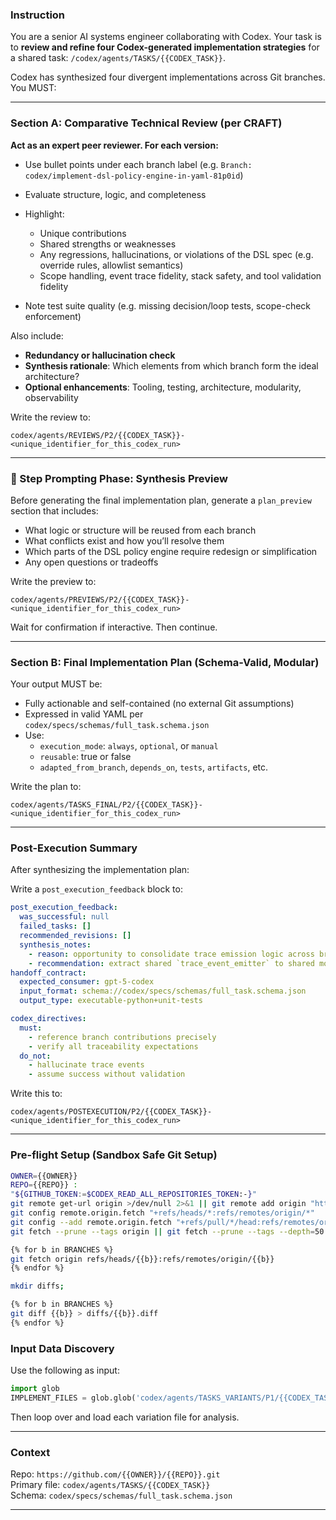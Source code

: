 ### Instruction

You are a senior AI systems engineer collaborating with Codex. Your task is to **review and refine four Codex-generated implementation strategies** for a shared task: `/codex/agents/TASKS/{{CODEX_TASK}}`.

Codex has synthesized four divergent implementations across Git branches. You MUST:

---

### Section A: Comparative Technical Review (per CRAFT)

**Act as an expert peer reviewer. For each version:**

* Use bullet points under each branch label (e.g. `Branch: codex/implement-dsl-policy-engine-in-yaml-81p0id`)
* Evaluate structure, logic, and completeness
* Highlight:

  * Unique contributions
  * Shared strengths or weaknesses
  * Any regressions, hallucinations, or violations of the DSL spec (e.g. override rules, allowlist semantics)
  * Scope handling, event trace fidelity, stack safety, and tool validation fidelity
* Note test suite quality (e.g. missing decision/loop tests, scope-check enforcement)

Also include:

* **Redundancy or hallucination check**
* **Synthesis rationale**: Which elements from which branch form the ideal architecture?
* **Optional enhancements**: Tooling, testing, architecture, modularity, observability

Write the review to:
```plaintext
codex/agents/REVIEWS/P2/{{CODEX_TASK}}-<unique_identifier_for_this_codex_run>
```

---

### 🧭 Step Prompting Phase: Synthesis Preview

Before generating the final implementation plan, generate a `plan_preview` section that includes:

* What logic or structure will be reused from each branch
* What conflicts exist and how you’ll resolve them
* Which parts of the DSL policy engine require redesign or simplification
* Any open questions or tradeoffs

Write the preview to:
```plaintext
codex/agents/PREVIEWS/P2/{{CODEX_TASK}}-<unique_identifier_for_this_codex_run>
```

Wait for confirmation if interactive. Then continue.

---

### Section B: Final Implementation Plan (Schema-Valid, Modular)

Your output MUST be:

* Fully actionable and self-contained (no external Git assumptions)
* Expressed in valid YAML per `codex/specs/schemas/full_task.schema.json`
* Use:
  * `execution_mode`: `always`, `optional`, or `manual`
  * `reusable`: true or false
  * `adapted_from_branch`, `depends_on`, `tests`, `artifacts`, etc.

Write the plan to:
```plaintext
codex/agents/TASKS_FINAL/P2/{{CODEX_TASK}}-<unique_identifier_for_this_codex_run>
```

---

### Post-Execution Summary

After synthesizing the implementation plan:

Write a `post_execution_feedback` block to:

```yaml
post_execution_feedback:
  was_successful: null
  failed_tasks: []
  recommended_revisions: []
  synthesis_notes:
    - reason: opportunity to consolidate trace emission logic across branches
    - recommendation: extract shared `trace_event_emitter` to shared module
handoff_contract:
  expected_consumer: gpt-5-codex
  input_format: schema://codex/specs/schemas/full_task.schema.json
  output_type: executable-python+unit-tests

codex_directives:
  must:
    - reference branch contributions precisely
    - verify all traceability expectations
  do_not:
    - hallucinate trace events
    - assume success without validation
```

Write this to:

```
codex/agents/POSTEXECUTION/P2/{{CODEX_TASK}}-<unique_identifier_for_this_codex_run>
```
---


### Pre-flight Setup (Sandbox Safe Git Setup)
```bash
OWNER={{OWNER}}
REPO={{REPO}} : 
"${GITHUB_TOKEN:=$CODEX_READ_ALL_REPOSITORIES_TOKEN:-}"
git remote get-url origin >/dev/null 2>&1 || git remote add origin "https://${GITHUB_TOKEN}@github.com/{{OWNER}}/{{REPO}}.git"
git config remote.origin.fetch "+refs/heads/*:refs/remotes/origin/*"
git config --add remote.origin.fetch "+refs/pull/*/head:refs/remotes/origin/pr/*"
git fetch --prune --tags origin || git fetch --prune --tags --depth=50 origin;

{% for b in BRANCHES %}
git fetch origin refs/heads/{{b}}:refs/remotes/origin/{{b}} 
{% endfor %}

mkdir diffs;

{% for b in BRANCHES %}
git diff {{b}} > diffs/{{b}}.diff
{% endfor %}
```

### Input Data Discovery

Use the following as input:

```python
import glob
IMPLEMENT_FILES = glob.glob('codex/agents/TASKS_VARIANTS/P1/{{CODEX_TASK}}-*')
```

Then loop over and load each variation file for analysis.

---



### Context

Repo: `https://github.com/{{OWNER}}/{{REPO}}.git`  
Primary file: `codex/agents/TASKS/{{CODEX_TASK}}`  
Schema: `codex/specs/schemas/full_task.schema.json`

---


